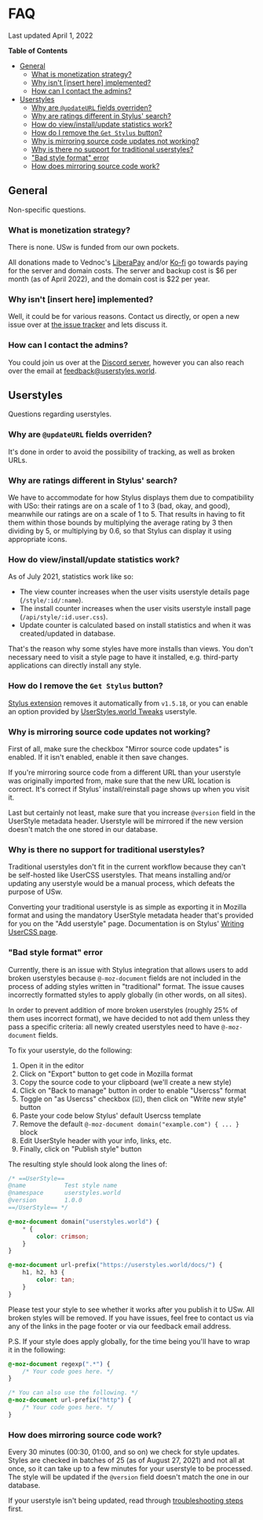 # FAQ

Last updated April 1, 2022

<!-- markdown-toc start - Don't edit this section. -->
**Table of Contents**

- [General](#general)
    - [What is monetization strategy?](#what-is-monetization-strategy)
    - [Why isn't \[insert here\] implemented?](#why-isn-t-insert-here-implemented)
    - [How can I contact the admins?](#how-can-i-contact-the-admins)
- [Userstyles](#userstyles)
    - [Why are `@updateURL` fields overriden?](#why-are-updateurl-fields-overriden)
    - [Why are ratings different in Stylus' search?](#why-are-ratings-different-in-stylus-search)
    - [How do view/install/update statistics work?](#how-do-view-install-update-statistics-work)
    - [How do I remove the `Get Stylus` button?](#how-do-i-remove-the-get-stylus-button)
    - [Why is mirroring source code updates not working?](#why-is-mirroring-source-code-updates-not-working)
    - [Why is there no support for traditional userstyles?](#why-is-there-no-support-for-traditional-userstyles)
    - ["Bad style format" error](#bad-style-format-error)
    - [How does mirroring source code work?](#how-does-mirroring-source-code-work)

<!-- markdown-toc end -->

## General

Non-specific questions.


### What is monetization strategy?

There is none. USw is funded from our own pockets.

All donations made to Vednoc's [LiberaPay][lp] and/or [Ko-fi][kf] go towards
paying for the server and domain costs. The server and backup cost is $6 per
month (as of April 2022), and the domain cost is $22 per year.

[lp]: https://liberapay.com/vednoc
[kf]: https://ko-fi.com/vednoc


### Why isn't [insert here] implemented?

Well, it could be for various reasons. Contact us directly, or open a new issue
over at [the issue tracker] and lets discuss it.

[the issue tracker]: https://github.com/userstyles-world/userstyles.world/issues/new/choose


### How can I contact the admins?

You could join us over at the [Discord server], however you can also reach over
the email at [feedback@userstyles.world].

[Discord server]: https://discord.gg/WW6vnFsCpB
[feedback@userstyles.world]: mailto:feedback@userstyles.world


## Userstyles

Questions regarding userstyles.


### Why are `@updateURL` fields overriden?

It's done in order to avoid the possibility of tracking, as well as broken URLs.


### Why are ratings different in Stylus' search?

We have to accommodate for how Stylus displays them due to compatibility with
USo: their ratings are on a scale of 1 to 3 (bad, okay, and good), meanwhile our
ratings are on a scale of 1 to 5. That results in having to fit them within
those bounds by multiplying the average rating by 3 then dividing by 5, or
multiplying by 0.6, so that Stylus can display it using appropriate icons.


### How do view/install/update statistics work?

As of July 2021, statistics work like so:

- The view counter increases when the user visits userstyle details page
(`/style/:id/:name`).
- The install counter increases when the user visits userstyle install page
(`/api/style/:id.user.css`).
- Update counter is calculated based on install statistics and when it was
  created/updated in database.

That's the reason why some styles have more installs than views. You don't
necessary need to visit a style page to have it installed, e.g. third-party
applications can directly install any style.


### How do I remove the `Get Stylus` button?

[Stylus extension] removes it automatically from `v1.5.18`, or you can enable an
option provided by [UserStyles.world Tweaks] userstyle.

[Stylus extension]: https://github.com/openstyles/stylus
[UserStyles.world Tweaks]: https://userstyles.world/style/1/userstyles-world-tweaks


### Why is mirroring source code updates not working?

First of all, make sure the checkbox "Mirror source code updates" is enabled. If
it isn't enabled, enable it then save changes.

If you're mirroring source code from a different URL than your userstyle was
originally imported from, make sure that the new URL location is correct. It's
correct if Stylus' install/reinstall page shows up when you visit it.

Last but certainly not least, make sure that you increase `@version` field in
the UserStyle metadata header. Userstyle will be mirrored if the new version
doesn't match the one stored in our database.


### Why is there no support for traditional userstyles?

Traditional userstyles don't fit in the current workflow because they can't be
self-hosted like UserCSS userstyles. That means installing and/or updating any
userstyle would be a manual process, which defeats the purpose of USw.

Converting your traditional userstyle is as simple as exporting it in Mozilla
format and using the mandatory UserStyle metadata header that's provided for you
on the "Add userstyle" page. Documentation is on Stylus' [Writing UserCSS page].

[Writing UserCSS page]: https://github.com/openstyles/stylus/wiki/Writing-UserCSS


### "Bad style format" error

Currently, there is an issue with Stylus integration that allows users to add
broken userstyles because `@-moz-document` fields are not included in the
process of adding styles written in "traditional" format. The issue causes
incorrectly formatted styles to apply globally (in other words, on all sites).

In order to prevent addition of more broken userstyles (roughly 25% of them uses
incorrect format), we have decided to not add them unless they pass a specific
criteria: all newly created userstyles need to have `@-moz-document` fields.

To fix your userstyle, do the following:

1. Open it in the editor
1. Click on "Export" button to get code in Mozilla format
1. Copy the source code to your clipboard (we'll create a new style)
1. Click on "Back to manage" button in order to enable "Usercss" format
1. Toggle on "as Usercss" checkbox (☑), then click on "Write new style" button
1. Paste your code below Stylus' default Usercss template
1. Remove the default `@-moz-document domain("example.com") { ... }` block
1. Edit UserStyle header with your info, links, etc.
1. Finally, click on "Publish style" button

The resulting style should look along the lines of:

```css
/* ==UserStyle==
@name           Test style name
@namespace      userstyles.world
@version        1.0.0
==/UserStyle== */

@-moz-document domain("userstyles.world") {
    * {
        color: crimson;
    }
}

@-moz-document url-prefix("https://userstyles.world/docs/") {
    h1, h2, h3 {
        color: tan;
    }
}
```

Please test your style to see whether it works after you publish it to USw. All
broken styles will be removed. If you have issues, feel free to contact us via
any of the links in the page footer or via our feedback email address.

P.S. If your style does apply globally, for the time being you'll have to wrap
it in the following:

```css
@-moz-document regexp(".*") {
    /* Your code goes here. */
}

/* You can also use the following. */
@-moz-document url-prefix("http") {
    /* Your code goes here. */
}
```


### How does mirroring source code work?

Every 30 minutes (00:30, 01:00, and so on) we check for style updates. Styles
are checked in batches of 25 (as of August 27, 2021) and not all at once, so it
can take up to a few minutes for your userstyle to be processed. The style will
be updated if the `@version` field doesn't match the one in our database.

If your userstyle isn't being updated, read through [troubleshooting
steps](#why-is-mirroring-source-code-updates-not-working) first.
